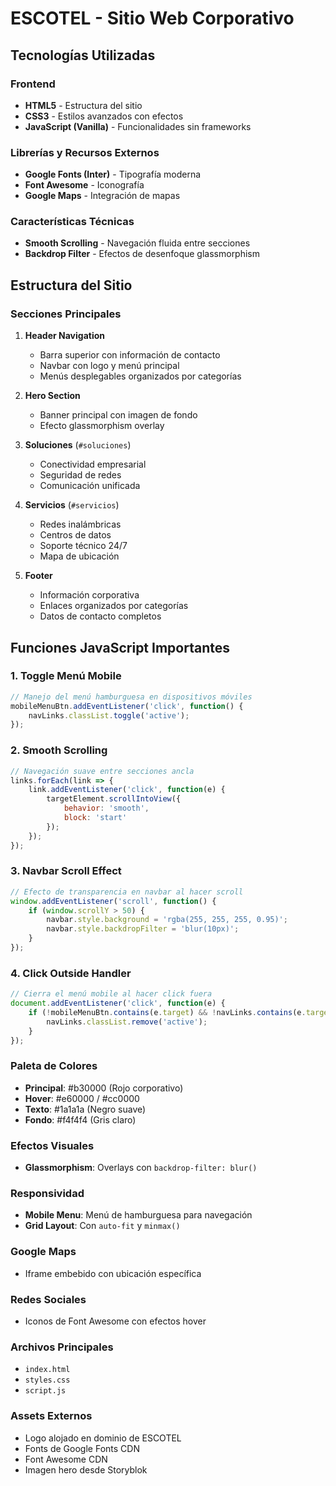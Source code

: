 # ESCOTEL - Sitio Web Corporativo

## Tecnologías Utilizadas

### Frontend
- **HTML5** - Estructura del sitio
- **CSS3** - Estilos avanzados con efectos
- **JavaScript (Vanilla)** - Funcionalidades sin frameworks

### Librerías y Recursos Externos
- **Google Fonts (Inter)** - Tipografía moderna
- **Font Awesome** - Iconografía
- **Google Maps** - Integración de mapas

### Características Técnicas
- **Smooth Scrolling** - Navegación fluida entre secciones
- **Backdrop Filter** - Efectos de desenfoque glassmorphism

## Estructura del Sitio

### Secciones Principales

1. **Header Navigation**
   - Barra superior con información de contacto
   - Navbar con logo y menú principal
   - Menús desplegables organizados por categorías

2. **Hero Section**
   - Banner principal con imagen de fondo
   - Efecto glassmorphism overlay

3. **Soluciones** (`#soluciones`)
   - Conectividad empresarial
   - Seguridad de redes
   - Comunicación unificada

4. **Servicios** (`#servicios`)
   - Redes inalámbricas
   - Centros de datos
   - Soporte técnico 24/7
   - Mapa de ubicación

5. **Footer**
   - Información corporativa
   - Enlaces organizados por categorías
   - Datos de contacto completos

## Funciones JavaScript Importantes

### 1. Toggle Menú Mobile
```javascript
// Manejo del menú hamburguesa en dispositivos móviles
mobileMenuBtn.addEventListener('click', function() {
    navLinks.classList.toggle('active');
});
```

### 2. Smooth Scrolling
```javascript
// Navegación suave entre secciones ancla
links.forEach(link => {
    link.addEventListener('click', function(e) {
        targetElement.scrollIntoView({
            behavior: 'smooth',
            block: 'start'
        });
    });
});
```

### 3. Navbar Scroll Effect
```javascript
// Efecto de transparencia en navbar al hacer scroll
window.addEventListener('scroll', function() {
    if (window.scrollY > 50) {
        navbar.style.background = 'rgba(255, 255, 255, 0.95)';
        navbar.style.backdropFilter = 'blur(10px)';
    }
});
```

### 4. Click Outside Handler
```javascript
// Cierra el menú mobile al hacer click fuera
document.addEventListener('click', function(e) {
    if (!mobileMenuBtn.contains(e.target) && !navLinks.contains(e.target)) {
        navLinks.classList.remove('active');
    }
});
```

### Paleta de Colores
- **Principal**: #b30000 (Rojo corporativo)
- **Hover**: #e60000 / #cc0000
- **Texto**: #1a1a1a (Negro suave)
- **Fondo**: #f4f4f4 (Gris claro)

### Efectos Visuales
- **Glassmorphism**: Overlays con `backdrop-filter: blur()`

### Responsividad
- **Mobile Menu**: Menú de hamburguesa para navegación
- **Grid Layout**: Con `auto-fit` y `minmax()`

### Google Maps
- Iframe embebido con ubicación específica

### Redes Sociales
- Iconos de Font Awesome con efectos hover

### Archivos Principales
- `index.html`
- `styles.css`
- `script.js`

### Assets Externos
- Logo alojado en dominio de ESCOTEL
- Fonts de Google Fonts CDN
- Font Awesome CDN
- Imagen hero desde Storyblok